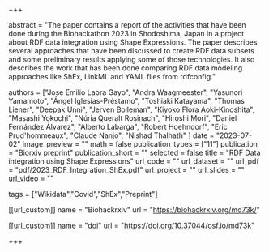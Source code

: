 +++

abstract = "The paper contains a report of the activities that have been done during the Biohackathon 2023 in Shodoshima, Japan in a project about RDF data integration using Shape Expressions. The paper describes several approaches that have been discussed to create RDF data subsets and some preliminary results applying some of those technologies. It also describes the work that has been done comparing RDF data modeling approaches like ShEx, LinkML and YAML files from rdfconfig."

authors = ["Jose Emilio Labra Gayo", "Andra Waagmeester", "Yasunori Yamamoto", "Ángel Iglesias-Préstamo", "Toshiaki Katayama", "Thomas Liener", "Deepak Unni", "Jerven Bolleman", "Kiyoko Flora Aoki-Kinoshita", "Masashi Yokochi", "Núria Queralt Rosinach", "Hiroshi Mori", "Daniel Fernández Álvarez", "Alberto Labarga", "Robert Hoehndorf", "Eric Prud'hommeaux", "Claude Nanjo", "Nishad Thalhath" ]
date = "2023-07-02"
image_preview = ""
math = false
publication_types = ["11"]
publication = "Biorxiv preprint"
publication_short = ""
selected = false
title = "RDF Data integration using Shape Expressions"
url_code = ""
url_dataset = ""
url_pdf = "pdf/2023_RDF_Integration_ShEx.pdf"
url_project = ""
url_slides = ""
url_video = ""

tags = ["Wikidata","Covid","ShEx","Preprint"]

[[url_custom]]
name = "Biohackrxiv"
url = "https://biohackrxiv.org/md73k/"

[[url_custom]]
name = "doi"
url = "https://doi.org/10.37044/osf.io/md73k"

+++